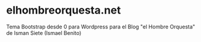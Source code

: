 # elhombreorquesta.net
Tema Bootstrap desde 0 para Wordpress para el Blog "el Hombre Orquesta" de Isman Siete (Ismael Benito)
